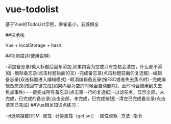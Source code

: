 # vue-todolist

基于Vue的TodoList示例，麻雀虽小，五脏俱全

##技术栈

Vue + localStorage + hash

##功能描述(使用说明)

-添加备忘录(输入标题后回车添加,如果内容为空或只有空格会清空，什么都不添加)
-删除备忘录(点击标题后面的叉)
-完成备忘录(点击标题前面的复选框)
-编辑备忘录(双击标题进入编辑模式)
-取消编辑备忘录(按ESC或者失去焦点时)
-完成编辑备忘录(按回车键完成[如果内容为空的时候会自动删除]，此时也会调用到失去焦点事件)
-一键完成所有备忘录(点击第一行的复选框)
-过滤任务，显示全部，未完成，已完成的备忘录(点击全部，未完成，已完成按钮)
-清空已完成备忘录(点击清空已完成)
##Vue相关知识点练习：

-el选项挂载DOM
-属性
-计算属性（get,set）
-属性观察
-方法
-指令